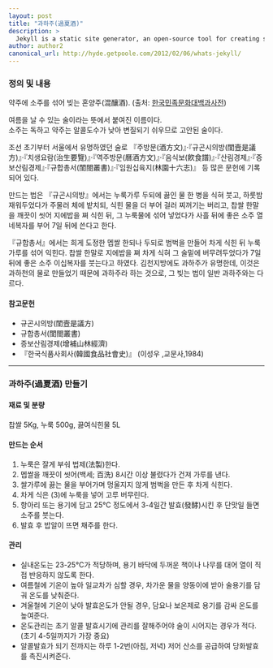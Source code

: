 ```yaml
---
layout: post
title: "과하주(過夏酒)"
description: >
  Jekyll is a static site generator, an open-source tool for creating simple yet powerful websites of all shapes and sizes.
author: author2
canonical_url: http://hyde.getpoole.com/2012/02/06/whats-jekyll/
---
```


### 정의 및 내용
약주에 소주를 섞어 빚는 혼양주(混釀酒). (출처: [한국민족문화대백과사전](http://encykorea.aks.ac.kr/Contents/SearchNavi?keyword=%EA%B3%BC%ED%95%98%EC%A3%BC&ridx=0&tot=5548))  
 
여름을 날 수 있는 술이라는 뜻에서 붙여진 이름이다.  
소주는 독하고 약주는 알콜도수가 낮아 변질되기 쉬우므로 고안된 술이다.

조선 초기부터 서울에서 유명하였던 술로 『주방문(酒方文)』·『규곤시의방(閨壼是議方)』·『치생요람(治生要覽)』·『역주방문(曆酒方文)』·『음식보(飮食譜)』·『산림경제』·『증보산림경제』·『규합총서(閨閤叢書)』·『임원십육지(林園十六志)』 등 많은 문헌에 기록되어 있다.

만드는 법은 『규곤시의방』에서는 누룩가루 두되에 끓인 물 한 병을 식혀 붓고, 하룻밤 재워두었다가 주물러 체에 밭치되, 식힌 물을 더 부어 걸러 찌꺼기는 버리고, 찹쌀 한말을 깨끗이 씻어 지에밥을 쪄 식힌 뒤, 그 누룩물에 섞어 넣었다가 사흘 뒤에 좋은 소주 열네복자를 부어 7일 뒤에 쓴다고 한다.

『규합총서』에서는 희게 도정한 멥쌀 한되나 두되로 범벅을 만들어 차게 식힌 뒤 누룩가루를 섞어 익힌다. 찹쌀 한말로 지에밥을 쪄 차게 식혀 그 술밑에 버무려두었다가 7일 뒤에 좋은 소주 이십복자를 붓는다고 하였다.
김천지방에도 과하주가 유명한데, 이것은 과하천의 물로 만들었기 때문에 과하주라 하는 것으로, 그 빚는 법이 일반 과하주와는 다르다.

#### 참고문헌
* 규곤시의방(閨壼是議方)
* 규합총서(閨閤叢書)
* 증보산림경제(增補山林經濟)
* 『한국식품사회사(韓國食品社會史)』 (이성우 ,교문사,1984)

---
### 과하주(過夏酒) 만들기

#### 재료 및 분량
찹쌀 5Kg, 누룩 500g, 끓여식힌물 5L

#### 만드는 순서
1. 누룩은 잘게 부숴 법제(法製)한다.
2. 멥쌀을 깨끗이 씻어(백세; 百洗) 8시간 이상 불렸다가 건져 가루를 낸다.
3. 쌀가루에 끓는 물을 부어가며 멍울지지 않게 범벅을 만든 후 차게 식힌다.
4. 차게 식은 (3)에 누룩을 넣어 고루 버무린다.
5. 항아리 또는 용기에 담고 25°C 정도에서 3-4일간 발효(發酵)시킨 후 단맛일 들면 소주를 붓는다.
6. 발효 후 밥알이 뜨면 채주를 한다.  

#### 관리
* 실내온도는 23-25°C가 적당하며, 용기 바닥에 두꺼운 책이나 나무를 대어 열이 직접 반응하지 않도록 한다.
* 여름철에 기온이 높아 일교차가 심할 경우, 차가운 물을 양동이에 받아 술용기를 담궈 온도를 낮춰준다.
* 겨울철에 기온이 낮아 발효온도가 안될 경우, 담요나 보온제로 용기를 감싸 온도를 높여준다.
* 온도관리는 초기 알콜 발효시기에 관리를 잘해주어야 술이 시어지는 경우가 적다. (초기 4-5일까지가 가장 중요)
* 알콜발효가 되기 전까지는 하루 1-2번(아침, 저녁) 저어 산소를 공급하여 당화발효를 촉진시켜준다.